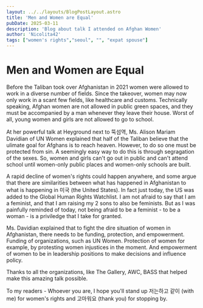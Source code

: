 ```yaml
---
layout: ../../layouts/BlogPostLayout.astro
title: 'Men and Women are Equal'
pubDate: 2025-03-11
description: 'Blog about talk I attended on Afghan Women'
author: 'Nicolita42'
tags: ["women's rights","seoul", "", "expat spouse"]
---
```

# Men and Women are Equal
Before the Taliban took over Afghanistan in 2021 women were allowed to work in a diverse number of fields. Since the takeover, women may now only work in a scant few fields, like healthcare and customs. Technically speaking, Afghan women are not allowed in public green spaces, and they must be accompanied by a man whenever they leave their house. Worst of all, young women and girls are not allowed to go to school.

At her powerful talk at Heyground next to 뚝섬역, Ms. Alison Mariam Davidian of UN Women explained that half of the Taliban believe that the ulimate goal for Afghans is to reach heaven. However, to do so one must be protected from sin. A seemingly easy way to do this is through segragation of the sexes. So, women and girls can't go out in public and can't attend school until women-only public places and women-only schools are built. 

A rapid decline of women's rights could happen anywhere, and some argue that there are similarities between what has happened in Afghanistan to what is happening in 미국 (the United States). In fact just today, the US was added to the Global Human Rights Watchlist. I am not afraid to say that I am a feminist, and that I am raising my 2 sons to also be feminists. But as I was painfully reminded of today, not being afraid to be a feminist - to be a woman - is a priviledge that I take for granted.

Ms. Davidian explained that to fight the dire situation of women in Afghanistan, there needs to be funding, protection, and empowerment. Funding of organizations, such as UN Women. Protection of women for example, by protesting women injustices in the moment. And empowerment of women to be in leadership positions to make decisions and influence policy.

Thanks to all the organizations, like The Gallery, AWC, BASS that helped make this amazing talk possible.

To my readers - Whoever you are, I hope you'll stand up 저는하고 같이 (with me) for women's rights and 고마워요 (thank you) for stopping by.